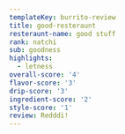 ```yaml
---
templateKey: burrito-review
title: good-resteraunt
resteraunt-name: good stuff
rank: natchi
sub: goodness
highlights:
  - letness
overall-score: '4'
flavor-score: '3'
drip-score: '3'
ingredient-score: '2'
style-score: '1'
review: Redddi!
---
```


